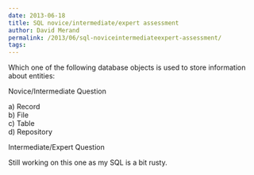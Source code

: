 ```yaml
---
date: 2013-06-18
title: SQL novice/intermediate/expert assessment
author: David Merand
permalink: /2013/06/sql-noviceintermediateexpert-assessment/
tags:
---
```

Which one of the following database objects is used to store information about entities:

Novice/Intermediate Question

a) Record  
b) File  
c) Table  
d) Repository

Intermediate/Expert Question

Still working on this one as my SQL is a bit rusty.

&nbsp;
